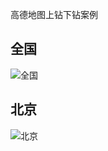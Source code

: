 高德地图上钻下钻案例

## 全国

![全国](https://raw.githubusercontent.com/hcbin/amap_drill_up_and_down/main/china.png)

## 北京

![北京](https://raw.githubusercontent.com/hcbin/amap_drill_up_and_down/main/beijing.png)
